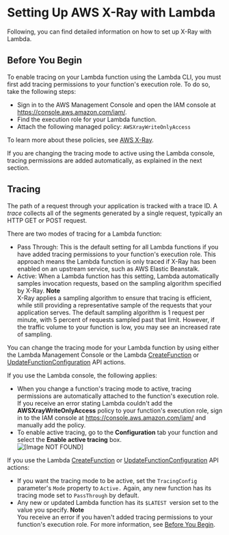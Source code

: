 # Setting Up AWS X\-Ray with Lambda<a name="enabling-x-ray"></a>

Following, you can find detailed information on how to set up X\-Ray with Lambda\.

## Before You Begin<a name="lambda-xray-getready"></a>

To enable tracing on your Lambda function using the Lambda CLI, you must first add tracing permissions to your function's execution role\. To do so, take the following steps: 
+ Sign in to the AWS Management Console and open the IAM console at [https://console\.aws\.amazon\.com/iam/](https://console.aws.amazon.com/iam/)\.
+ Find the execution role for your Lambda function\.
+ Attach the following managed policy: `AWSXrayWriteOnlyAccess`

To learn more about these policies, see [AWS X\-Ray](http://docs.aws.amazon.com/xray/latest/devguide/)\.

If you are changing the tracing mode to active using the Lambda console, tracing permissions are added automatically, as explained in the next section\.

## Tracing<a name="lambda-xray-tracing"></a>

The path of a request through your application is tracked with a trace ID\. A *trace* collects all of the segments generated by a single request, typically an HTTP GET or POST request\.

There are two modes of tracing for a Lambda function:
+ Pass Through: This is the default setting for all Lambda functions if you have added tracing permissions to your function's execution role\. This approach means the Lambda function is only traced if X\-Ray has been enabled on an upstream service, such as AWS Elastic Beanstalk\.
+ Active: When a Lambda function has this setting, Lambda automatically samples invocation requests, based on the sampling algorithm specified by X\-Ray\. 
**Note**  
X\-Ray applies a sampling algorithm to ensure that tracing is efficient, while still providing a representative sample of the requests that your application serves\. The default sampling algorithm is 1 request per minute, with 5 percent of requests sampled past that limit\. However, if the traffic volume to your function is low, you may see an increased rate of sampling\. 

You can change the tracing mode for your Lambda function by using either the Lambda Management Console or the Lambda [CreateFunction](API_CreateFunction.md) or [UpdateFunctionConfiguration](API_UpdateFunctionConfiguration.md) API actions\. 

If you use the Lambda console, the following applies:
+ When you change a function's tracing mode to active, tracing permissions are automatically attached to the function's execution role\. If you receive an error stating Lambda couldn't add the **AWSXrayWriteOnlyAccess** policy to your function's execution role, sign in to the IAM console at [https://console\.aws\.amazon\.com/iam/](https://console.aws.amazon.com/iam/) and manually add the policy\.
+ To enable active tracing, go to the **Configuration** tab your function and select the **Enable active tracing** box\.   
![\[Image NOT FOUND\]](http://docs.aws.amazon.com/lambda/latest/dg/images/ActiveTracing.png)

If you use the Lambda [CreateFunction](API_CreateFunction.md) or [UpdateFunctionConfiguration](API_UpdateFunctionConfiguration.md) API actions:
+ If you want the tracing mode to be active, set the `TracingConfig` parameter's `Mode` property to `Active.` Again, any new function has its tracing mode set to `PassThrough` by default\.
+ Any new or updated Lambda function has its `$LATEST `version set to the value you specify\.
**Note**  
You receive an error if you haven't added tracing permissions to your function's execution role\. For more information, see [Before You Begin](#lambda-xray-getready)\. 